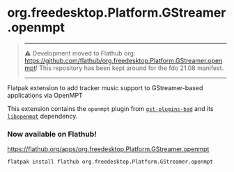 # org.freedesktop.Platform.GStreamer.openmpt

> ---
> :warning: Development moved to Flathub org: https://github.com/flathub/org.freedesktop.Platform.GStreamer.openmpt!
> This repository has been kept around for the fdo 21.08 manifest.
> 
> ---

Flatpak extension to add tracker music support to GStreamer-based applications via OpenMPT

This extension contains the `openmpt` plugin from [`gst-plugins-bad`](https://gitlab.freedesktop.org/gstreamer/gstreamer/-/tree/main/subprojects/gst-plugins-bad) and its [`libopenmpt`](https://lib.openmpt.org/libopenmpt/) dependency.

### Now available on Flathub! 

https://flathub.org/apps/org.freedesktop.Platform.GStreamer.openmpt

```sh
flatpak install flathub org.freedesktop.Platform.GStreamer.openmpt
```
